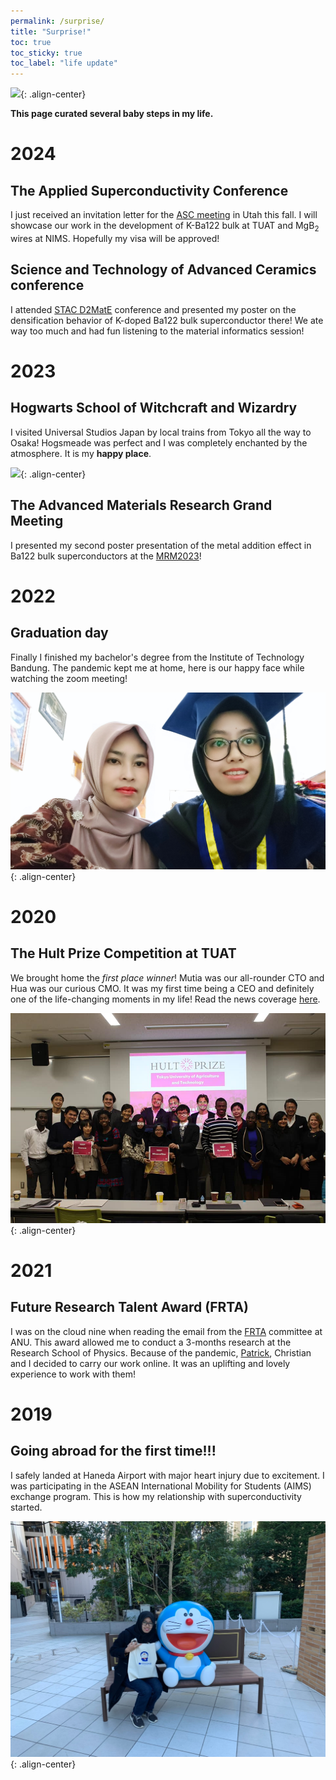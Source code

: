 ```yaml
---
permalink: /surprise/
title: "Surprise!"
toc: true
toc_sticky: true
toc_label: "life update"
---
```


<img src="/assets/images/thumbnail/teaser.png" style="max-height: 500px">{: .align-center}

**This page curated several baby steps in my life.**

# 2024

## The Applied Superconductivity Conference

I just received an invitation letter for the [ASC meeting](https://www.appliedsuperconductivity.org/asc2024/) in Utah this fall. 
I will showcase our work in the development of K-Ba122 bulk at TUAT and MgB<sub>2</sub> wires at NIMS. Hopefully my visa will be approved!

## Science and Technology of Advanced Ceramics conference

I attended [STAC D2MatE](https://dxmt.mext.go.jp/) conference and presented my poster on the densification behavior of K-doped Ba122 bulk superconductor there!
We ate way too much and had fun listening to the material informatics session!

# 2023

## Hogwarts School of Witchcraft and Wizardry

I visited Universal Studios Japan by local trains from Tokyo all the way to Osaka!
Hogsmeade was perfect and I was completely enchanted by the atmosphere. It is my **happy place**.

<img src="/assets/images/life-update/hogwarts.png" style="max-height: 500px">{: .align-center}

## The Advanced Materials Research Grand Meeting

I presented my second poster presentation of the metal addition effect in Ba122 bulk superconductors at the [MRM2023](https://mrm2023.jmru.org/)!

# 2022

## Graduation day

Finally I finished my bachelor's degree from the Institute of Technology Bandung.
The pandemic kept me at home, here is our happy face while watching the zoom meeting!

<img src="/assets/images/life-update/graduation.png" style="max-height: 500px">{: .align-center}

# 2020

## The Hult Prize Competition at TUAT

We brought home the *first place winner*! Mutia was our all-rounder CTO and Hua was our curious CMO. 
It was my first time being a CEO and definitely one of the life-changing moments in my life!
Read the news coverage [here](https://www.itb.ac.id/news/a-student-of-itb-led-her-team-to-champion-the-hult-prize-on-campus-in-japan/57379).

<img src="/assets/images/life-update/hult.png" style="max-height: 500px">{: .align-center}

# 2021

## Future Research Talent Award (FRTA)

I was on the cloud nine when reading the email from the [FRTA](https://science.anu.edu.au/study/scholarships/future-research-talent-awards-indonesia) committee at ANU. 
This award allowed me to conduct a 3-months research at the Research School of Physics.
Because of the pandemic, [Patrick](https://physics.anu.edu.au/contact/people/profile.php?ID=94), Christian and I decided to carry our work online.
It was an uplifting and lovely experience to work with them!

# 2019

## Going abroad for the first time!!!

I safely landed at Haneda Airport with major heart injury due to excitement. 
I was participating in the ASEAN International Mobility for Students (AIMS) exchange program.
This is how my relationship with superconductivity started.

<img src="/assets/images/life-update/tokyo.png" style="max-height: 500px">{: .align-center}
